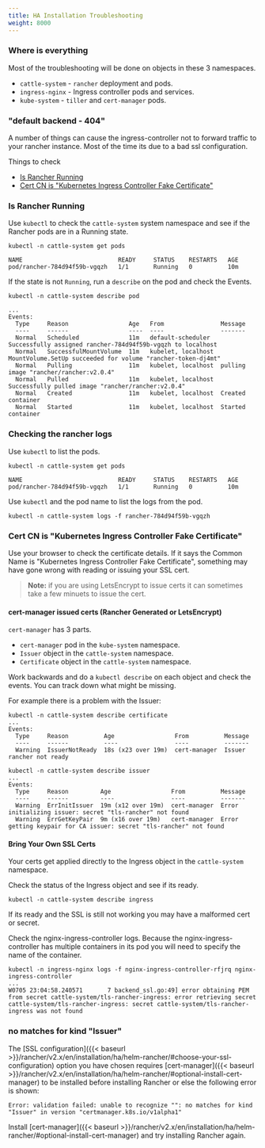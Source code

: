 ```yaml
---
title: HA Installation Troubleshooting
weight: 8000
---
```


### Where is everything

Most of the troubleshooting will be done on objects in these 3 namespaces.

* `cattle-system` - `rancher` deployment and pods.
* `ingress-nginx` - Ingress controller pods and services.
* `kube-system` - `tiller` and `cert-manager` pods.

### "default backend - 404"

A number of things can cause the ingress-controller not to forward traffic to your rancher instance. Most of the time its due to a bad ssl configuration.

Things to check

* [Is Rancher Running](#is-rancher-running)
* [Cert CN is "Kubernetes Ingress Controller Fake Certificate"](#cert-cn-is-kubernetes-ingress-controller-fake-certificate)

### Is Rancher Running

Use `kubectl` to check the `cattle-system` system namespace and see if the Rancher pods are in a Running state.

```
kubectl -n cattle-system get pods

NAME                           READY     STATUS    RESTARTS   AGE
pod/rancher-784d94f59b-vgqzh   1/1       Running   0          10m
```

If the state is not `Running`, run a `describe` on the pod and check the Events.

```
kubectl -n cattle-system describe pod

...
Events:
  Type     Reason                 Age   From                Message
  ----     ------                 ----  ----                -------
  Normal   Scheduled              11m   default-scheduler   Successfully assigned rancher-784d94f59b-vgqzh to localhost
  Normal   SuccessfulMountVolume  11m   kubelet, localhost  MountVolume.SetUp succeeded for volume "rancher-token-dj4mt"
  Normal   Pulling                11m   kubelet, localhost  pulling image "rancher/rancher:v2.0.4"
  Normal   Pulled                 11m   kubelet, localhost  Successfully pulled image "rancher/rancher:v2.0.4"
  Normal   Created                11m   kubelet, localhost  Created container
  Normal   Started                11m   kubelet, localhost  Started container
```

### Checking the rancher logs

Use `kubectl` to list the pods.

```
kubectl -n cattle-system get pods

NAME                           READY     STATUS    RESTARTS   AGE
pod/rancher-784d94f59b-vgqzh   1/1       Running   0          10m
```

Use `kubectl` and the pod name to list the logs from the pod.

```
kubectl -n cattle-system logs -f rancher-784d94f59b-vgqzh
```

### Cert CN is "Kubernetes Ingress Controller Fake Certificate"

Use your browser to check the certificate details. If it says the Common Name is "Kubernetes Ingress Controller Fake Certificate", something may have gone wrong with reading or issuing your SSL cert.

> **Note:** if you are using LetsEncrypt to issue certs it can sometimes take a few minuets to issue the cert.

#### cert-manager issued certs (Rancher Generated or LetsEncrypt)

`cert-manager` has 3 parts.

* `cert-manager` pod in the `kube-system` namespace.
* `Issuer` object in the `cattle-system` namespace.
* `Certificate` object in the `cattle-system` namespace.

Work backwards and do a `kubectl describe` on each object and check the events. You can track down what might be missing.

For example there is a problem with the Issuer:

```
kubectl -n cattle-system describe certificate
...
Events:
  Type     Reason          Age                 From          Message
  ----     ------          ----                ----          -------
  Warning  IssuerNotReady  18s (x23 over 19m)  cert-manager  Issuer rancher not ready
```

```
kubectl -n cattle-system describe issuer
...
Events:
  Type     Reason         Age                 From          Message
  ----     ------         ----                ----          -------
  Warning  ErrInitIssuer  19m (x12 over 19m)  cert-manager  Error initializing issuer: secret "tls-rancher" not found
  Warning  ErrGetKeyPair  9m (x16 over 19m)   cert-manager  Error getting keypair for CA issuer: secret "tls-rancher" not found
```

#### Bring Your Own SSL Certs

Your certs get applied directly to the Ingress object in the `cattle-system` namespace.

Check the status of the Ingress object and see if its ready.

```
kubectl -n cattle-system describe ingress
```

If its ready and the SSL is still not working you may have a malformed cert or secret.

Check the nginx-ingress-controller logs. Because the nginx-ingress-controller has multiple containers in its pod you will need to specify the name of the container.

```
kubectl -n ingress-nginx logs -f nginx-ingress-controller-rfjrq nginx-ingress-controller
...
W0705 23:04:58.240571       7 backend_ssl.go:49] error obtaining PEM from secret cattle-system/tls-rancher-ingress: error retrieving secret cattle-system/tls-rancher-ingress: secret cattle-system/tls-rancher-ingress was not found
```

### no matches for kind "Issuer"

The [SSL configuration]({{< baseurl >}}/rancher/v2.x/en/installation/ha/helm-rancher/#choose-your-ssl-configuration) option you have chosen requires [cert-manager]({{< baseurl >}}/rancher/v2.x/en/installation/ha/helm-rancher/#optional-install-cert-manager) to be installed before installing Rancher or else the following error is shown:

```
Error: validation failed: unable to recognize "": no matches for kind "Issuer" in version "certmanager.k8s.io/v1alpha1"
```

Install [cert-manager]({{< baseurl >}}/rancher/v2.x/en/installation/ha/helm-rancher/#optional-install-cert-manager) and try installing Rancher again.
